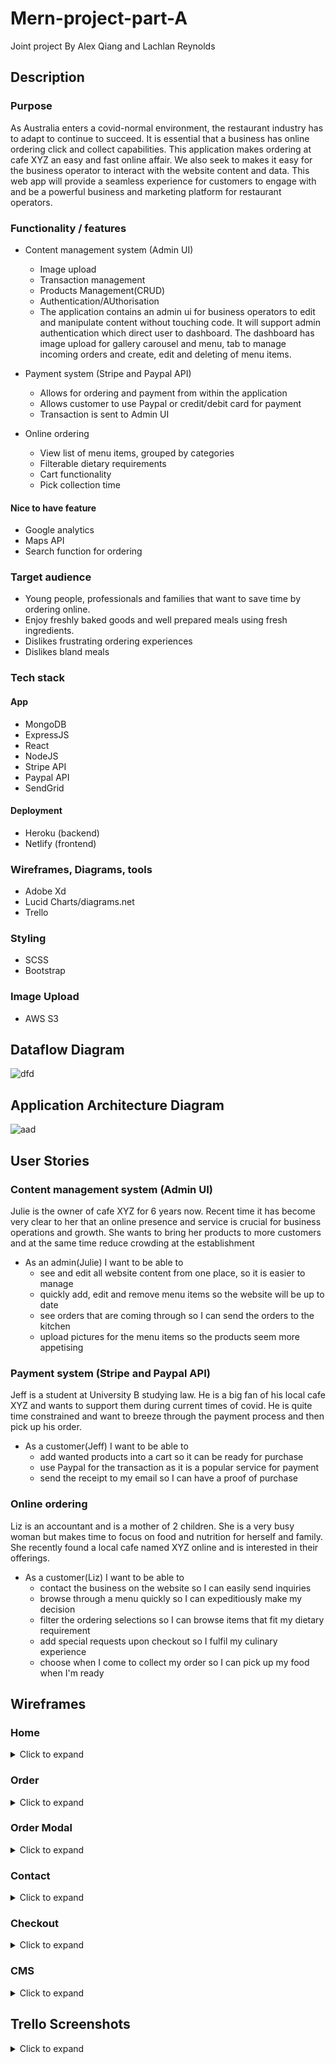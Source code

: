 # Mern-project-part-A

Joint project By Alex Qiang and Lachlan Reynolds

## Description

### Purpose

As Australia enters a covid-normal environment, the restaurant industry has to adapt to continue to succeed. It is essential that a business has online ordering click and collect capabilities. This application makes ordering at cafe XYZ an easy and fast online affair. We also seek to makes it easy for the business operator to interact with the website content and data. This web app will provide a seamless experience for customers to engage with and be a powerful business and marketing platform for restaurant operators. 

### Functionality / features

- Content management system (Admin UI)
  - Image upload 
  - Transaction management
  - Products Management(CRUD)
  - Authentication/AUthorisation
  - The application contains an admin ui for business operators to edit and manipulate content without touching code. It will support admin authentication which direct user to dashboard. The dashboard has image upload for gallery carousel and menu, tab to manage incoming orders and create, edit and deleting of menu items. 
  
- Payment system (Stripe and Paypal API)
  - Allows for ordering and payment from within the application 
  - Allows customer to use Paypal or credit/debit card for payment 
  - Transaction is sent to Admin UI
  
- Online ordering
  - View list of menu items, grouped by categories
  - Filterable dietary requirements
  - Cart functionality
  - Pick collection time
  

#### Nice to have feature
- Google analytics 
- Maps API 
- Search function for ordering


### Target audience

- Young people, professionals and families that want to save time by ordering online. 
- Enjoy freshly baked goods and well prepared meals using fresh ingredients.
- Dislikes frustrating ordering experiences
- Dislikes bland meals
  


### Tech stack

#### App

- MongoDB
- ExpressJS
- React
- NodeJS
- Stripe API
- Paypal API
- SendGrid 
  
#### Deployment

- Heroku (backend) 
- Netlify (frontend) 
  
### Wireframes, Diagrams, tools

- Adobe Xd
- Lucid Charts/diagrams.net
- Trello
  
### Styling

- SCSS
- Bootstrap

### Image Upload

- AWS S3


## Dataflow Diagram

![dfd](img/dfd.jpg)



## Application Architecture Diagram

![aad](img/aad.jpg)


## User Stories

### Content management system (Admin UI)

Julie is the owner of cafe XYZ for 6 years now. Recent time it has become very clear to her that an online presence and service is crucial for business operations and growth. She wants to bring her products to more customers and at the same time reduce crowding at the establishment

- As an admin(Julie) I want to be able to 
  - see and edit all website content from one place, so it is easier to manage
  - quickly add, edit and remove menu items so the website will be up to date
  - see orders that are coming through so I can send the orders to the kitchen
  - upload pictures for the menu items so the products seem more appetising

### Payment system (Stripe and Paypal API)

Jeff is a student at University B studying law. He is a big fan of his local cafe XYZ and wants to support them during current times of covid. He is quite time constrained and want to breeze through the payment process and then pick up his order. 

- As a customer(Jeff) I want to be able to
  - add wanted products into a cart so it can be ready for purchase
  - use Paypal for the transaction as it is a popular service for payment
  - send the receipt to my email so I can have a proof of purchase


### Online ordering 

Liz is an accountant and is a mother of 2 children. She is a very busy woman but makes time to focus on food and nutrition for herself and family. She recently found a local cafe named XYZ online and is interested in their offerings.

- As a customer(Liz) I want to be able to
  - contact the business on the website so I can easily send inquiries
  - browse through a menu quickly so I can expeditiously make my decision 
  - filter the ordering selections so I can browse items that fit my dietary requirement
  - add special requests upon checkout so I fulfil my culinary experience
  - choose when I come to collect my order so I can pick up my food when I'm ready
  

## Wireframes

### Home

<details>
<summary>Click to expand</summary>

![Home - Desktop Colored](./img/Wireframes/Home%20-%20Desktop%20-%20Prototype.png)
![Home - Desktop](./img/Wireframes/Home%20-%20Desktop.png)
![Home - Tablet](./img/Wireframes/Home%20-%20Tablet.png)
![Home - Mobile](./img/Wireframes/Home%20-%20Mobile.png)
![Home - Mobile w/ Nav](./img/Wireframes/Home%20-%20Mobile%20-%20Nav.png)

</details>

### Order

<details>
<summary>Click to expand</summary>

![Order - Desktop Colored](img\Wireframes\Menu%20-%20Desktop%20–%204.png)
![Order - Desktop](./img/Wireframes/Menu%20-%20Desktop.png)
![Order - Tablet](./img/Wireframes/Menu%20%20-%20Tablet.png)
![Order - Mobile](./img/Wireframes/Menu%20-%20Mobile.png)

</details>

### Order Modal

<details>
<summary>Click to expand</summary>

![Order Modal - Desktop Colored](img\Wireframes\Menu%20-%20Desktop%20–%205.png)
![Order Modal - Desktop](./img/Wireframes/Order%20Modal%20-%20Desktop.png)
![Order Modal - Tablet](./img/Wireframes/Order%20Modal%20-%20Tablet.png)
![Order Modal - Mobile](./img/Wireframes/Order%20Modal%20-%20Mobile.png)

</details>

### Contact

<details>
<summary>Click to expand</summary>

![Contact - Desktop Colored](./img/Wireframes/Menu%20-%20Desktop%20–%203.png)
![Contact - Tablet Colored](img\Wireframes\Menu%20%20-%20Tablet%20-%20Portrait%20–%204.png)
![Contact - Mobile Colored](img\Wireframes\Contact%20-%20Mobile%20–%201.png)
![Contact - Desktop](./img/Wireframes/Contact%20-%20Desktop.png)
![Contact - Tablet](./img/Wireframes/Contact%20-%20Tablet.png)
![Contact - Mobile](./img/Wireframes/Contact%20-%20Mobile.png)

</details>

### Checkout

<details>
<summary>Click to expand</summary>

![Checkout - Desktop](./img/Wireframes/Checkout%20-%20Desktop.png)
![Checkout - Tablet](./img/Wireframes/Checkout%20-%20Tablet.png)
![Checkout - Mobile](./img/Wireframes/Checkout%20-%20Mobile.png)

</details>

### CMS

<details>
<summary>Click to expand</summary>

![CMS - Products Home](./mg/Wireframes/../../img/Wireframes/CMS%20-%20Products.png)
![CMS - All Products](./mg/Wireframes/../../img/Wireframes/CMS%20-%20All%20Product.png)
![CMS - New Product](./mg/Wireframes/../../img/Wireframes/CMS%20-%20New%20Product.png)
![CMS - All Orders](./img/Wireframes/CMS%20-%20All%20Orders.png)
![CMS - Account](./img/Wireframes/CMS%20-%20Account.png)

</details>

## Trello Screenshots

<details>
<summary>Click to expand</summary>

### 23/11/2020

![Trello - 23rd Nov](./img/screenshots/start_trello_board.PNG)

### 25/11/2020

![Trello - 25th Nov](./img/screenshots/during_one_trello_board.PNG)

### 02/12/2020

![Trello - 2nd Dec](./img/screenshots/during_two_trello_board.PNG)

</details>
